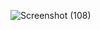 
![Screenshot (108)](https://github.com/AryanSarang/My-Portfolio/assets/100875078/25b0f5a2-0265-4b26-a395-3b50ed2cd0d7)


